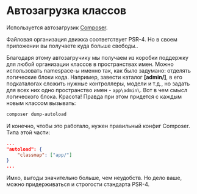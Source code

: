 # Автозагрузка классов

Используется автозагрузик [Composer](https://getcomposer.org/).

Файловая организация движка соответствует PSR-4. Но в своем приложении вы получаете куда больше свободы..

Благодаря этому автозагручику мы получаем из коробки поддержку для любой организации классов в пространствах имен. Можно использовать namespace-ы именно так, как было задумано: отделять логические блоки кода. Например, завести каталог **\[admin/]**, в его подкаталогах сложить нужные контроллеры, модели и т.д., но задать для всех них одно пространство имен - `app\admin\`. Вот в чем смысл логического блока. Красота! Правда при этом придется с каждым новым классом вызывать:

```sh
composer dump-autoload
```

И конечно, чтобы это работало, нужен правильный конфиг Composer. Типа этой части:

```json
...
"autoload": {
    "classmap": ["app/"]
}
...
```

Имхо, выгоды значительно больше, чем неудобств. Но дело ваше, можно придерживаться и строгости стандарта PSR-4.
